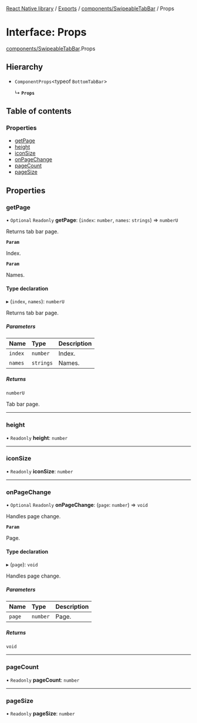 [React Native library](../index.md) / [Exports](../modules.md) / [components/SwipeableTabBar](../modules/components_SwipeableTabBar.md) / Props

# Interface: Props

[components/SwipeableTabBar](../modules/components_SwipeableTabBar.md).Props

## Hierarchy

- `ComponentProps`\<typeof `BottomTabBar`\>

  ↳ **`Props`**

## Table of contents

### Properties

- [getPage](components_SwipeableTabBar.Props.md#getpage)
- [height](components_SwipeableTabBar.Props.md#height)
- [iconSize](components_SwipeableTabBar.Props.md#iconsize)
- [onPageChange](components_SwipeableTabBar.Props.md#onpagechange)
- [pageCount](components_SwipeableTabBar.Props.md#pagecount)
- [pageSize](components_SwipeableTabBar.Props.md#pagesize)

## Properties

### getPage

• `Optional` `Readonly` **getPage**: (`index`: `number`, `names`: `strings`) => `numberU`

Returns tab bar page.

**`Param`**

Index.

**`Param`**

Names.

#### Type declaration

▸ (`index`, `names`): `numberU`

Returns tab bar page.

##### Parameters

| Name | Type | Description |
| :------ | :------ | :------ |
| `index` | `number` | Index. |
| `names` | `strings` | Names. |

##### Returns

`numberU`

Tab bar page.

___

### height

• `Readonly` **height**: `number`

___

### iconSize

• `Readonly` **iconSize**: `number`

___

### onPageChange

• `Optional` `Readonly` **onPageChange**: (`page`: `number`) => `void`

Handles page change.

**`Param`**

Page.

#### Type declaration

▸ (`page`): `void`

Handles page change.

##### Parameters

| Name | Type | Description |
| :------ | :------ | :------ |
| `page` | `number` | Page. |

##### Returns

`void`

___

### pageCount

• `Readonly` **pageCount**: `number`

___

### pageSize

• `Readonly` **pageSize**: `number`
